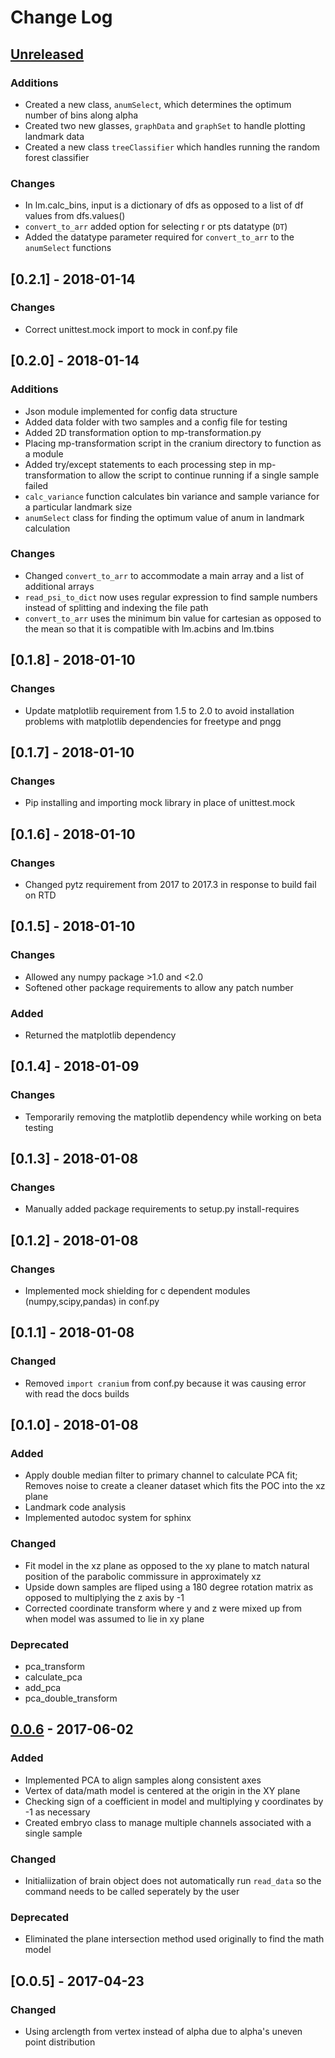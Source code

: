 # Change Log

## [Unreleased]
### Additions
- Created a new class, `anumSelect`, which determines the optimum number of bins along alpha
- Created two new glasses, `graphData` and `graphSet` to handle plotting landmark data
- Created a new class `treeClassifier` which handles running the random forest classifier
### Changes
- In lm.calc_bins, input is a dictionary of dfs as opposed to a list of df values from dfs.values()
- `convert_to_arr` added option for selecting r or pts datatype (`DT`)
- Added the datatype parameter required for `convert_to_arr` to the `anumSelect` functions

## [0.2.1] - 2018-01-14
### Changes
- Correct unittest.mock import to mock in conf.py file

## [0.2.0] - 2018-01-14
### Additions
- Json module implemented for config data structure
- Added data folder with two samples and a config file for testing
- Added 2D transformation option to mp-transformation.py
- Placing mp-transformation script in the cranium directory to function as a module
- Added try/except statements to each processing step in mp-transformation to allow the script to continue running if a single sample failed
- `calc_variance` function calculates bin variance and sample variance for a particular landmark size
- `anumSelect` class for finding the optimum value of anum in landmark calculation
### Changes
- Changed `convert_to_arr` to accommodate a main array and a list of additional arrays
- `read_psi_to_dict` now uses regular expression to find sample numbers instead of splitting and indexing the file path
- `convert_to_arr`  uses the minimum bin value for cartesian as opposed to the mean so that it is compatible with lm.acbins and lm.tbins


## [0.1.8] - 2018-01-10
### Changes
- Update matplotlib requirement from 1.5 to 2.0 to avoid installation problems with matplotlib dependencies for freetype and pngg

## [0.1.7] - 2018-01-10
### Changes
- Pip installing and importing mock library in place of unittest.mock

## [0.1.6] - 2018-01-10
### Changes
- Changed pytz requirement from 2017 to 2017.3 in response to build fail on RTD

## [0.1.5] - 2018-01-10
### Changes
- Allowed any numpy package >1.0 and <2.0
- Softened other package requirements to allow any patch number
### Added
- Returned the matplotlib dependency

## [0.1.4] - 2018-01-09
### Changes
- Temporarily removing the matplotlib dependency while working on beta testing

## [0.1.3] - 2018-01-08
### Changes
- Manually added package requirements to setup.py install-requires

## [0.1.2] - 2018-01-08
### Changes
- Implemented mock shielding for c dependent modules (numpy,scipy,pandas) in conf.py

## [0.1.1] - 2018-01-08
### Changed
- Removed `import cranium` from conf.py because it was causing error with read the docs builds

## [0.1.0] - 2018-01-08
### Added
- Apply double median filter to primary channel to calculate PCA fit; Removes noise to create a cleaner dataset which fits the POC into the xz plane
- Landmark code analysis
- Implemented autodoc system for sphinx
### Changed
- Fit model in the xz plane as opposed to the xy plane to match natural position of the parabolic commissure in approximately xz
- Upside down samples are fliped using a 180 degree rotation matrix as opposed to multiplying the z axis by -1
- Corrected coordinate transform where y and z were mixed up from when model was assumed to lie in xy plane
### Deprecated
- pca_transform
- calculate_pca
- add_pca
- pca_double_transform

## [0.0.6] - 2017-06-02
### Added
- Implemented PCA to align samples along consistent axes
- Vertex of data/math model is centered at the origin in the XY plane
- Checking sign of a coefficient in model and multiplying y coordinates by -1 as necessary
- Created embryo class to manage multiple channels associated with a single sample
### Changed
- Initialiization of brain object does not automatically run `read_data` so the command needs to be called seperately by the user
### Deprecated
- Eliminated the plane intersection method used originally to find the math model

## [O.0.5] - 2017-04-23
### Changed
- Using arclength from vertex instead of alpha due to alpha's uneven point distribution

[Unreleased]: https://github.com/msschwartz21/craniumPy/compare/v0.0.6...HEAD
[0.0.6]: https://github.com/msschwartz21/craniumPy/compare/v0.0.5...v0.0.6
